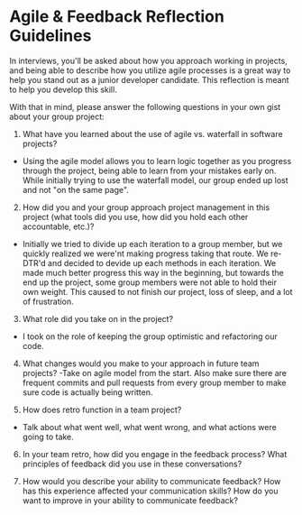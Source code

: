 # Agile & Feedback Reflection Guidelines
In interviews, you'll be asked about how you approach working in projects, and being able to describe how you utilize agile processes is a great way to help you stand out as a junior developer candidate. This reflection is meant to help you develop this skill.

With that in mind, please answer the following questions in your own gist about your group project:

1. What have you learned about the use of agile vs. waterfall in software projects? 

* Using the agile model allows you to learn logic together as you progress through the project, being able to learn from your mistakes early on. While initially trying to use the waterfall model, our group ended up lost and not "on the same page". 

2. How did you and your group approach project management in this project (what tools did you use, how did you hold each other accountable, etc.)?

* Initially we tried to divide up each iteration to a group member, but we quickly realized we were'nt making progress taking that route. We re-DTR'd and decided to devide up each methods in each iteration. We made much better progress this way in the beginning, but towards the end up the project, some group members were not able to hold their own weight. This caused to not finish our project, loss of sleep, and a lot of frustration. 

3. What role did you take on in the project? 
* I took on the role of keeping the group optimistic and refactoring our code.

4. What changes would you make to your approach in future team projects?
-Take on agile model from the start. Also make sure there are frequent commits and pull requests from every group member to make sure code is actually being written. 

5. How does retro function in a team project?
* Talk about what went well, what went wrong, and what actions were going to take.

6. In your team retro, how did you engage in the feedback process? What principles of feedback did you use in these conversations?

7. How would you describe your ability to communicate feedback? How has this experience affected your communication skills? How do you want to improve in your ability to communicate feedback?
